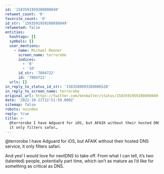 ```yaml
---
id: '1583591959280898049'
retweet_count: '0'
favorite_count: '0'
id_str: '1583591959280898049'
retweeted: false
entities:
  hashtags: []
  symbols: []
  user_mentions:
    - name: Michael Renner
      screen_name: terrorobe
      indices:
        - '0'
        - '10'
      id_str: '7804722'
      id: '7804722'
  urls: []
in_reply_to_status_id_str: '1583580093368086528'
in_reply_to_screen_name: terrorobe
original_url: https://twitter.com/benbalter/status/1583591959280898049
date: '2022-10-21T22:51:59.000Z'
sitemap: false
robots: noindex
reply: true
title: >-
  @terrorobe I have Adguard for iOS, but AFAIK without their hosted DNS service,
  it only filters safar…
---
```


@terrorobe I have Adguard for iOS, but AFAIK without their hosted DNS service, it only filters safari.

And yes! I would love for nextDNS to take off. From what I can tell, it’s two (talented) people, potentially part time, which isn’t as mature as I’d like for something as critical as DNS.